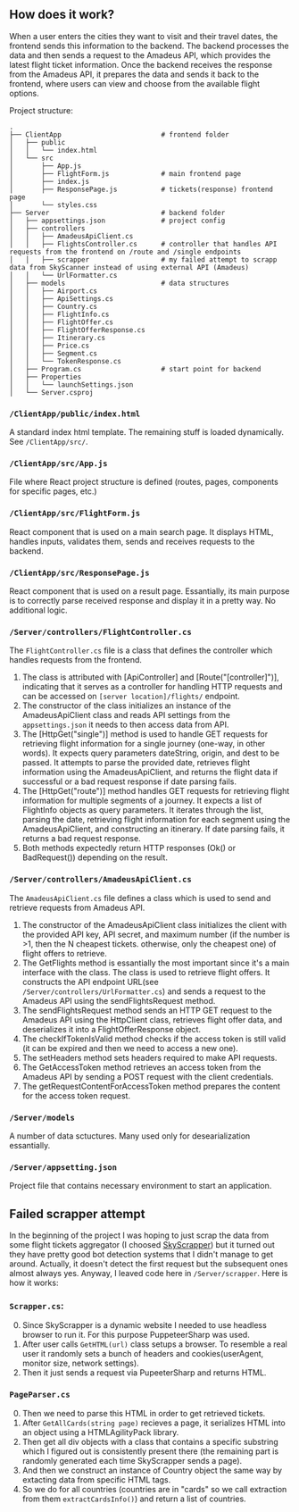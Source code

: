 ## How does it work?
When a user enters the cities they want to visit and their travel dates, the frontend sends this information to the backend. The backend processes the data and then sends a request to the Amadeus API, which provides the latest flight ticket information. Once the backend receives the response from the Amadeus API, it prepares the data and sends it back to the frontend, where users can view and choose from the available flight options. 

Project structure:
```
.
├── ClientApp                         # frontend folder
│   ├── public
│   │   └── index.html
│   └── src
│       ├── App.js
│       ├── FlightForm.js             # main frontend page
│       ├── index.js
│       ├── ResponsePage.js           # tickets(response) frontend page
│       └── styles.css
├── Server                            # backend folder
│   ├── appsettings.json              # project config
│   ├── controllers
│   │   ├── AmadeusApiClient.cs
│   │   ├── FlightsController.cs      # controller that handles API requests from the frontend on /route and /single endpoints
│   │   ├── scrapper                  # my failed attempt to scrapp data from SkyScanner instead of using external API (Amadeus)
│   │   └── UrlFormatter.cs
│   ├── models                        # data structures
│   │   ├── Airport.cs
│   │   ├── ApiSettings.cs
│   │   ├── Country.cs
│   │   ├── FlightInfo.cs
│   │   ├── FlightOffer.cs
│   │   ├── FlightOfferResponse.cs
│   │   ├── Itinerary.cs
│   │   ├── Price.cs
│   │   ├── Segment.cs
│   │   └── TokenResponse.cs
│   ├── Program.cs                    # start point for backend
│   ├── Properties
│   │   └── launchSettings.json
│   └── Server.csproj
```

### `/ClientApp/public/index.html`
A standard index html template. The remaining stuff is loaded dynamically. See `/ClientApp/src/`.

### `/ClientApp/src/App.js`
File where React project structure is defined (routes, pages, components for specific pages, etc.)

### `/ClientApp/src/FlightForm.js`
React component that is used on a main search page. It displays HTML, handles inputs, validates them, sends and receives requests to the backend.

### `/ClientApp/src/ResponsePage.js`
React component that is used on a result page. Essantially, its main purpose is to correctly parse received response and display it in a pretty way. No additional logic.

### `/Server/controllers/FlightController.cs`
The `FlightController.cs` file is a class that defines the controller which handles requests from the frontend.

1. The class is attributed with [ApiController] and [Route("[controller]")], indicating that it serves as a controller for handling HTTP requests and can be accessed on `[server location]/flights/` endpoint.
2. The constructor of the class initializes an instance of the AmadeusApiClient class and reads API settings from the `appsettings.json` it needs to then access data from API.
3. The [HttpGet("single")] method is used to handle GET requests for retrieving flight information for a single journey (one-way, in other words). It expects query parameters dateString, origin, and dest to be passed. It attempts to parse the provided date, retrieves flight information using the AmadeusApiClient, and returns the flight data if successful or a bad request response if date parsing fails.
4. The [HttpGet("route")] method handles GET requests for retrieving flight information for multiple segments of a journey. It expects a list of FlightInfo objects as query parameters. It iterates through the list, parsing the date, retrieving flight information for each segment using the AmadeusApiClient, and constructing an itinerary. If date parsing fails, it returns a bad request response.
5. Both methods expectedly return HTTP responses (Ok() or BadRequest()) depending on the result.

### `/Server/controllers/AmadeusApiClient.cs`
The `AmadeusApiClient.cs` file defines a class which is used to send and retrieve requests from Amadeus API.

1. The constructor of the AmadeusApiClient class initializes the client with the provided API key, API secret, and maximum number (if the number is >1, then the N cheapest tickets. otherwise, only the cheapest one) of flight offers to retrieve.
2. The GetFlights method is essantially the most important since it's a main interface with the class. The class is used to retrieve flight offers. It constructs the API endpoint URL(see `/Server/controllers/UrlFormatter.cs`)  and sends a request to the Amadeus API using the sendFlightsRequest method.
3. The sendFlightsRequest method sends an HTTP GET request to the Amadeus API using the HttpClient class, retrieves flight offer data, and deserializes it into a FlightOfferResponse object.
4. The checkIfTokenIsValid method checks if the access token is still valid (it can be expired and then we need to access a new one).
5. The setHeaders method sets headers required to make API requests.
6. The GetAccessToken method retrieves an access token from the Amadeus API by sending a POST request with the client credentials.
7. The getRequestContentForAccessToken method prepares the content for the access token request.

### `/Server/models`
A number of data sctuctures. Many used only for desearialization essantially.

### `/Server/appsetting.json`
Project file that contains necessary environment to start an application.


## Failed scrapper attempt
In the beginning of the project I was hoping to just scrap the data from some flight tickets aggregator (I choosed [SkyScrapper](https://www.skyscrapper.com/)) but it turned out they have pretty good bot detection systems that I didn't manage to get around. Actually, it doesn't detect the first request but the subsequent ones almost always yes. Anyway, I leaved code here in `/Server/scrapper`. Here is how it works: 
### `Scrapper.cs`:
0. Since SkyScrapper is a dynamic website I needed to use headless browser to run it. For this purpose PuppeteerSharp was used. 
1. After user calls `GetHTML(url)` class setups a browser. To resemble a real user it randomly sets a bunch of headers and cookies(userAgent, monitor size, network settings).
2. Then it just sends a request via PupeeterSharp and returns HTML.

### `PageParser.cs`
0. Then we need to parse this HTML in order to get retrieved tickets. 
1. After `GetAllCards(string page)` recieves a page, it serializes HTML into an object using a HTMLAgilityPack library.
2. Then get all div objects with a class that contains a specific substring which I figured out is consistently present there (the remaining part is randomly generated each time SkyScrapper sends a page).
3. And then we construct an instance of Country object the same way by extacting data from specific HTML tags.
4. So we do for all countries (countries are in "cards" so we call extraction from them `extractCardsInfo()`) and return a list of countries.